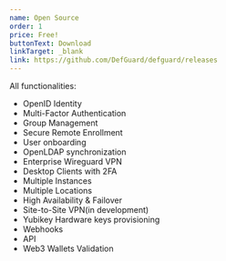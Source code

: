 ```yaml
---
name: Open Source
order: 1
price: Free!
buttonText: Download
linkTarget: _blank
link: https://github.com/DefGuard/defguard/releases
---
```

All functionalities:

* OpenID Identity
* Multi-Factor Authentication
* Group Management
* Secure Remote Enrollment
* User onboarding
* OpenLDAP synchronization
* Enterprise Wireguard VPN
* Desktop Clients with 2FA
* Multiple Instances
* Multiple Locations
* High Availability & Failover
* Site-to-Site VPN(in development)
* Yubikey Hardware keys provisioning
* Webhooks
* API
* Web3 Wallets Validation
